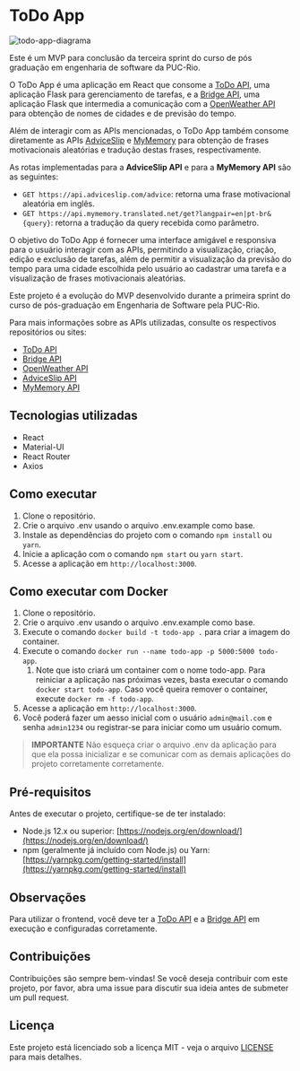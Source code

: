 # ToDo App
![todo-app-diagrama](https://github.com/BrunoBasstos/mvp3-app-todo/assets/5402439/5dbce2ab-44c1-40ba-9b06-e311e0c5cdc2)

Este é um MVP para conclusão da terceira sprint do curso de pós graduação em engenharia de software da PUC-Rio.

O ToDo App é uma aplicação em React que consome a [ToDo API](https://github.com/BrunoBasstos/mvp3-api-todo), uma
aplicação Flask para gerenciamento de tarefas, e a
[Bridge API](https://github.com/BrunoBasstos/mvp3-api-bridge), uma aplicação Flask que intermedia a comunicação com
a [OpenWeather API](http://openweathermap.org) para
obtenção de nomes de cidades e de previsão do tempo.

Além de interagir com as APIs mencionadas, o ToDo App também consome diretamente as
APIs [AdviceSlip](https://api.adviceslip.com/) e [MyMemory](https://mymemory.translated.net/doc/spec.php) para obtenção
de frases motivacionais aleatórias e tradução destas frases, respectivamente.

As rotas implementadas para a **AdviceSlip API** e para a **MyMemory API** são as seguintes:

- `GET https://api.adviceslip.com/advice`: retorna uma frase motivacional aleatória em inglês.
- `GET https://api.mymemory.translated.net/get?langpair=en|pt-br&{query}`: retorna a tradução da query
  recebida como parâmetro.

O objetivo do ToDo App é fornecer uma interface amigável e responsiva para o usuário interagir com as APIs, permitindo a
visualização, criação, edição e exclusão de tarefas, além de permitir a visualização da previsão do tempo para uma
cidade escolhida pelo usuário ao
cadastrar uma tarefa e a visualização de frases motivacionais aleatórias.

Este projeto é a evolução do MVP desenvolvido durante a primeira sprint do curso de pós-graduação em Engenharia de
Software pela PUC-Rio.

Para mais informações sobre as APIs utilizadas, consulte os respectivos repositórios ou sites:

- [ToDo API](https://github.com/BrunoBasstos/mvp3-api-todo)
- [Bridge API](https://github.com/BrunoBasstos/mvp3-api-bridge)
- [OpenWeather API](http://openweathermap.org/api)
- [AdviceSlip API](https://api.adviceslip.com/)
- [MyMemory API](https://mymemory.translated.net/doc/spec.php)

## Tecnologias utilizadas

- React
- Material-UI
- React Router
- Axios

## Como executar

1. Clone o repositório.
2. Crie o arquivo .env usando o arquivo .env.example como base.
4. Instale as dependências do projeto com o comando `npm install` ou `yarn`.
5. Inicie a aplicação com o comando `npm start` ou `yarn start`.
6. Acesse a aplicação em `http://localhost:3000`.

## Como executar com Docker

1. Clone o repositório.
2. Crie o arquivo .env usando o arquivo .env.example como base.
3. Execute o comando `docker build -t todo-app .` para criar a imagem do container.
4. Execute o comando `docker run --name todo-app -p 5000:5000 todo-app`.
    1. Note que isto criará um container com o nome todo-app. Para reiniciar a aplicação nas próximas vezes, basta
       executar o comando `docker start todo-app`. Caso você queira remover o container,
       execute `docker rm -f todo-app`.
5. Acesse a aplicação em `http://localhost:3000`.
6. Você poderá fazer um aesso inicial com o usuário `admin@mail.com` e senha `admin1234` ou registrar-se para iniciar
   como um usuário comum.

> **IMPORTANTE** Não esqueça criar o arquivo .env da aplicação para que ela possa inicializar e se comunicar com as demais aplicações do projeto corretamente corretamente. 

## Pré-requisitos

Antes de executar o projeto, certifique-se de ter instalado:

- Node.js 12.x ou superior: [https://nodejs.org/en/download/](https://nodejs.org/en/download/)
- npm (geralmente já incluído com Node.js) ou
  Yarn: [https://yarnpkg.com/getting-started/install](https://yarnpkg.com/getting-started/install)

## Observações

Para utilizar o frontend, você deve ter a [ToDo API](https://github.com/BrunoBasstos/mvp3-api-todo) e
a [Bridge API](https://github.com/BrunoBasstos/mvp3-api-bridge) em execução e configuradas corretamente.

## Contribuições

Contribuições são sempre bem-vindas! Se você deseja contribuir com este projeto, por favor, abra uma issue para discutir
sua ideia antes de submeter um pull request.

## Licença

Este projeto está licenciado sob a licença MIT - veja o arquivo [LICENSE](LICENSE) para mais detalhes.
